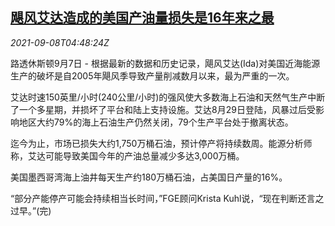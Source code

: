 <!--1631077262000-->
[飓风艾达造成的美国产油量损失是16年来之最](https://cn.reuters.com/article/us-ida-oil-production-loss-0908-idCNKBS2G40AT)
------

<div><i>2021-09-08T04:48:24Z</i></div><p>路透休斯顿9月7日 - 根据最新的数据和历史记录，飓风艾达(Ida)对美国近海能源生产的破坏是自2005年飓风季导致产量削减数月以来，最为严重的一次。</p><p>艾达时速150英里/小时(240公里/小时)的强风使大多数海上石油和天然气生产中断了一个多星期，并损坏了平台和陆上支持设施。艾达8月29日登陆，风暴过后受影响地区大约79%的海上石油生产仍然关闭，79个生产平台处于撤离状态。</p><p>迄今为止，市场已损失大约1,750万桶石油，预计停产将持续数周。能源分析师称，艾达可能导致美国今年的产油总量减少多达3,000万桶。</p><p>美国墨西哥湾海上油井每天生产约180万桶石油，占美国日产量的16%。</p><p>“部分产能停产可能会持续相当长时间，”FGE顾问Krista Kuhl说，“现在判断还言之过早。”(完)</p>
